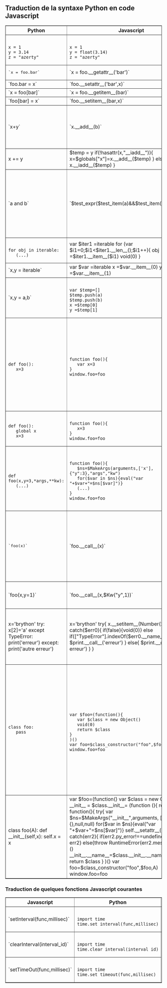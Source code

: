 Traduction de la syntaxe Python en code Javascript
--------------------------------------------------

<p>
<table border=1>
<tr>
<th>Python</th>
<th>Javascript</th>
<th>Commentaires</th>
</tr>

<tr>
<td><pre><code>
x = 1
y = 3.14
z = "azerty"
</code></pre></td>
<td><pre><code>
x = 1
y = float(3.14)
z = "azerty"
</code></pre></td>
<td>
_float_ est une fonction Javascript définie dans __py\_classes.js__
</td>
</tr>

<tr>
<td><pre>
`x = foo.bar`
</td>
<td>
`x = foo.__getattr__('bar')`
<td>sauf pour l'attribut _\_\_getattr\_\__</td>
</td>
</tr>

<tr>
<td>`foo.bar = x`</td>
<td>`foo.__setattr__('bar',x)`</pre>
<td>&nbsp;</td>
</td>
</tr>

<tr>
<td>`x = foo[bar]`</td>
<td>`x = foo.__getitem__(bar)`</pre>
<td>&nbsp;</td>
</td>
</tr>

<tr>
<td>
`foo[bar] = x`
</td>
<td>
`foo.__setitem__(bar,x)`
</pre>
<td>&nbsp;</td>
</td>
</tr>

<tr>
<td>`x+y`</td>
<td>`x.__add__(b)`</pre>
<td>même chose pour tous les opérateurs

indispensable pour implémenter des opérations comme 2*"a"
</td>
</td>
</tr>

<tr>
<td>
    x += y
<td>
    $temp = y
    if(!hasattr(x,"__iadd__")){
        x=$globals["x"]=x.__add__($temp)
    }
    else{
        x.__iadd__($temp)
    }
</td>
<td>&nbsp;</td>
</tr>

<tr>
<td>`a and b`</td>
<td>`$test_expr($test_item(a)&&$test_item(b))`
<td>on conserve l'opérateur Javascript && pour ne pas évaluer b si a est faux

_$test\_item_ retourne un booléen Javascript (`true` ou `false`) et stocke la valeur évaluée dans une variable globale ; _$test\_expr_ renvoie cette variable globale</td>
</td>
</tr>

<tr>
<td><pre><code>
for obj in iterable:
   (...)
</code></pre></td>
<td>
    var $iter1 =iterable 
    for (var $i1=0;$i1<$iter1.__len__();$i1++){ 
       obj =$iter1.__item__($i1)
       void(0) 
    }
</td>
<td>&nbsp;</td></tr>

<tr>
<td>`x,y = iterable`</td>
<td>
    var $var =iterable 
    x =$var.__item__(0) 
    y =$var.__item__(1) 
</td>
<td>&nbsp;</td></tr>

<tr>
<td>`x,y = a,b`</td>
<td><pre><code>
var $temp=[] 
$temp.push(a)
$temp.push(b)
x =$temp[0] 
y =$temp[1]
</code></pre></td>
<td>&nbsp;</td></tr>

<tr>
<td><pre><code>
def foo():
   x=3
</code></pre></td>
<td><pre><code>
function foo(){
   var x=3
}
window.foo=foo 
</code></pre></td>
<td>
Pour être cohérent avec la gestion de l'espace de noms Python, la variable _x_ est locale, déclarée par le mot-clé `var`

La dernière ligne ajoute le nom de la fonction dans l'espace de noms du navigateur ; elle n'est présente que si la fonction est au niveau du module, pas à l'intérieur d'une autre fonction ou d'une classe</td></tr>

<tr>
<td><pre><code>
def foo():
   global x
   x=3
</code></pre></td>
<td><pre><code>
function foo(){
   x=3
}
window.foo=foo 
</code></pre></td>
<td>pour une variable globale, on ne précède pas l'affectation du mot-clé `var`</td>
</tr>

<tr>
<td><pre><code>
def foo(x,y=3,*args,**kw):
   (...)
</code></pre></td>
<td><pre><code>
function foo(){
   $ns=$MakeArgs(arguments,['x'],{"y":3},"args","kw")
   for($var in $ns){eval("var "+$var+"=$ns[$var]")} 
   (...)
}
window.foo=foo 
</code></pre></td>
<td>la fonction _$MakeArgs_ contruit un objet Javascript faisant correspondre les noms définis dans la signature de la fonction aux valeurs effectivement passées. La ligne suivante construit l'espace de noms de la fonction (variables locales)</td>
</tr>

<tr>
<td><pre>
`foo(x)`
</pre></td>
<td>
`foo.__call__(x)`
</td>
<td>Cette transformation est nécessaire pour rendre appelables les instances des classes qui définissent une méthode`__call__()`

Elle est définie pour les objets de type fonction par 
<br>`Function.prototype.__call__ = function(){return this.apply(null,arguments)}`
</tr>

<tr>
<td>
`foo(x,y=1)`
</td>
<td>
`foo.__call__(x,$Kw("y",1))`
</td>
<td>les arguments passés sous forme de mots-clés sont convertis en objets créés par la fonction _$Kw()_
</tr>

<tr>
<td>
    x='brython'
    try:
        x[2]='a'
    except TypeError:
        print('erreur')
    except:
        print('autre erreur')
</code></pre></td>
<td>
    x='brython'
    try{
        x.__setitem__(Number(2),'a')
    }
    catch($err0){
        if(false){void(0)}
        else if(["TypeError"].indexOf($err0.__name__)>-1){
           $print.__call__('erreur')
        }
        else{
            $print.__call__('autre erreur')
        }
    }
</td>
<td>les lignes
    catch($err0){
       if(false){void(0)} </b></pre><p>
sont ajoutées avant toutes les clauses `except`, qui sont traduites en `else if` si un nom d'exception est précisé ou `else` sinon

</tr>

<tr>
<td><pre><code>class foo:
   pass
</code></pre></td>
<td><pre><code>
var $foo=(function(){
   var $class = new Object()
   void(0)
   return $class
}
)()
var foo=$class_constructor("foo",$foo,tuple([]))
window.foo=foo
</code></pre></td>
<td>le corps de la définition de la classe est intégré dans une fonction préfixée par le signe $. Cette fonction renvoie un objet `$class` qui possède les attributs et méthodes définis dans la classe

La classe elle-même est construite par la fonction _$class\_constructor_ définie dans __py_utils.js__ qui construit un objet Javascript correspondant à la classe Python. Les arguments passés à cette fonction sont le nom de la classe, la fonction préfixée par $, et un tuple contenant les éventuelles classes parentes
</tr>

<tr>
<td>
    class foo(A):
        def __init__(self,x):
            self.x = x
</td>
<td>
    var $foo=(function()
      var $class = new Object()
      var __init__ = $class.__init__= (function (){
        return function(){
          try{
            var $ns=$MakeArgs("__init__",arguments,
              ["self","x"],{},null,null)
            for($var in $ns){eval("var "+$var+"=$ns[$var]")}
            self.__setattr__("x",x)
          }
          catch(err2){
            if(err2.py_error!==undefined){throw err2}
            else{throw RuntimeError(err2.message)}}
          }
        }
        )()
      __init__.__name__=$class.__init__.__name__="__init__"
      return $class
    }
    )()
    var foo=$class_constructor("foo",$foo,A)
    window.foo=foo

</td>
<td>On voit que l'objet `$class` reçoit comme attribut la méthode `__init__()`

La classe hérite d'une autre classe `A`, qu'on retrouve comme 3ème argument de l'appel à `$class_constructor`
</td>
</tr>



</table>

<p>

<h3>Traduction de quelques fonctions Javascript courantes</h3>
<table border=1>
<tr>
<th>Javascript</th>
<th>Python</th>
</tr>

<tr>
<td>`setInterval(func,millisec)`</td>
<td><pre><code>
import time
time.set_interval(func,millisec)
</code></pre></td>
<td>&nbsp;</td>
</tr>

<tr>
<td>`clearInterval(interval_id)`</td>
<td><pre><code>
import time
time.clear_interval(interval_id)
</code></pre></td>
</tr>

<tr>
<td>`setTimeOut(func,millisec)`</td>
<td><pre><code>
import time
time.set_timeout(func,millisec)
</code></pre></td>
</tr>



</table>
